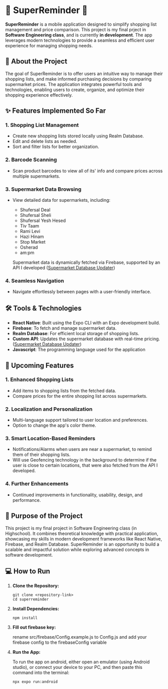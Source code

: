 # 🛒 SuperReminder 🛒
**SuperReminder** is a mobile application designed to simplify shopping list management and price comparison. This project is my final prject in **Software Engineering class**, and is currently **in development**. The app leverages modern technologies to provide a seamless and efficient user experience for managing shopping needs.

## 📖 About the Project
The goal of SuperReminder is to offer users an intuitive way to manage their shopping lists, and make informed purchasing decisions by comparing supermarket prices. 
The application integrates powerful tools and technologies, enabling users to create, organize, and optimize their shopping experience effectively.

## ✨ Features Implemented So Far
### 1. Shopping List Management
* Create new shopping lists stored locally using Realm Database.
* Edit and delete lists as needed.
* Sort and filter lists for better organization.
### 2. Barcode Scanning
* Scan product barcodes to view all of its' info and compare prices across multiple supermarkets.
### 3. Supermarket Data Browsing
* View detailed data for supermarkets, including:
  * Shufersal Deal
  * Shufersal Sheli
  * Shufersal Yesh Hesed
  * Tiv Taam
  * Rami Levi
  * Hazi Hinam
  * Stop Market
  * Osherad
  * am:pm

  Supermarket data is dynamically fetched via Firebase, supported by an API I developed ([Supermarket Database Updater](https://github.com/Gal-Izhaky/public-supermarket-database-updater))
### 4. Seamless Navigation
* Navigate effortlessly between pages with a user-friendly interface. 

## 🛠️ Tools & Technologies
* **React Native**: Built using the Expo CLI with an Expo development build.
* **Firebase**: To fetch and manage supermarket data.
* **Realm Database**: For efficient local storage of shopping lists.
* **Custom API**: Updates the supermarket database with real-time pricing. ([Supermarket Database Updater](https://github.com/Gal-Izhaky/public-supermarket-database-updater))
* **Javascript**: The programming language used for the application

## 🚧 Upcoming Features
### 1. Enhanced Shopping Lists
* Add items to shopping lists from the fetched data.
* Compare prices for the entire shopping list across supermarkets.
### 2. Localization and Personalization
* Multi-language support tailored to user location and preferences.
* Option to change the app's color theme.
### 3. Smart Location-Based Reminders
* Notifications/Alarms when users are near a supermarket, to remind them of their shopping lists.
* Will use Geofencing technology in the background to determine if the user is close to certain locations, that were also fetched from the API I developed.
### 4. Further Enhancements
* Continued improvements in functionality, usability, design, and performance.

## 🚀 Purpose of the Project
This project is my final project in Software Engineering class (in Highschool). It combines theoretical knowledge with practical application, showcasing my skills in modern development frameworks like React Native, Firebase, and Realm Database. SuperReminder is an opportunity to build a scalable and impactful solution while exploring advanced concepts in software development.

## 💻 How to Run
1. **Clone the Repository:**
    ```console
    git clone <repository-link>  
    cd superreminder  
    ```
2. **Install Dependencies:**
    ```console
    npm install  
    ```
3. **Fill out firebase key:**
    
    rename src/firebase/Config.example.js to Config.js and add your firebase config to the firebaseConfig variable

4. **Run the App:**
   
   To run the app on android, either open an emulator (using Android studio), or connect your device to your PC, and then paste this command into the terminal:
   ```
   npx expo run:android
   ```
